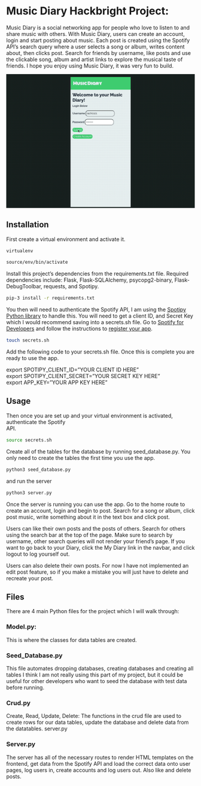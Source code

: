 # Music Diary Hackbright Project:

Music Diary is a social networking app for people who love to listen to and share music with others.  With Music Diary, users can create an account, login and start posting about music. Each post is created using the Spotify API’s search query where a user selects a song or album, writes content about, then clicks post. Search for friends by username, like posts and use the clickable song, album and artist links to explore the musical taste of friends. I hope you enjoy using Music Diary, it was very fun to build.

![alt-text](https://github.com/rach0101/Music_Diary_Hackbright_Project/blob/main/GIF/Music%20Diary%20Gif.gif)

## Installation

First create a virtual environment and activate it.
``` bash 
virtualenv
```
``` bash
source/env/bin/activate
```
Install this project’s dependencies from the requirements.txt file.
Required dependencies include: Flask, Flask-SQLAlchemy, psycopg2-binary, Flask-DebugToolbar, requests, and Spotipy.

``` bash 
pip-3 install -r requirements.txt
```

You then will need to authenticate the Spotify API, I am using the [Spotipy Python library](https://spotipy.readthedocs.io/en/2.19.0/) to handle this. You will need to get a client ID, and Secret Key which I would recommend saving into a secrets.sh file. Go to [Spotify for Developers](https://developer.spotify.com/) and follow the instructions to [register your app](https://developer.spotify.com/documentation/general/guides/app-settings/#register-your-app). 

``` bash 
touch secrets.sh 
```
Add the following code to your secrets.sh file. Once this is complete you are ready to use the app.

export SPOTIPY_CLIENT_ID=”YOUR CLIENT ID HERE”  
export SPOTIPY_CLIENT_SECRET=”YOUR SECRET KEY HERE”  
export APP_KEY=”YOUR APP KEY HERE”  


## Usage

Then once you are set up and your virtual environment is activated, authenticate the Spotify   
API.
``` bash
source secrets.sh
```

Create all of the tables for the database by running seed_database.py. You only need to create the tables the first time you use the app.

```bash
python3 seed_database.py
```

and run the server

```bash
python3 server.py
```

Once the server is running you can use the app. Go to the home route to create an account, login and begin to post. Search for a song or album, click post music, write something about it in the text box and click post. 

Users can like their own posts and the posts of others. Search for others using the search bar at the top of the page. Make sure to search by username, other search queries will not render your friend’s page. If you want to go back to your Diary, click the My Diary link in the navbar, and click logout to log yourself out.

Users can also delete their own posts. For now I have not implemented an edit post feature, so if you make a mistake you will just have to delete and recreate your post.

## Files
There are 4 main Python files for the project which I will walk through:

### Model.py:
This is where the classes for data tables are created.

### Seed_Database.py

This file automates dropping databases, creating databases and creating all tables
I think I am not really using this part of my project, but it could be useful for other developers who want to seed the database with test data before running. 

### Crud.py 

Create, Read, Update, Delete: The functions in the crud file are used to create rows for our data tables, update the database and delete data from the datatables.
server.py

### Server.py 

The server has all of the necessary routes to render HTML templates on the frontend, get data from the Spotify API and load the correct data onto user pages, log users in, create accounts and log users out. Also like and delete posts.
